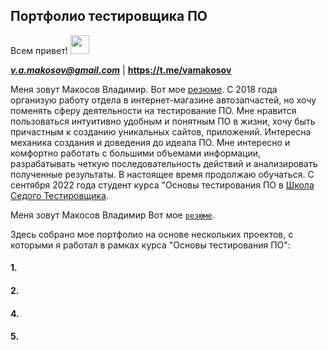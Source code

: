## Портфолио тестировщика ПО 

  Всем привет!
  <img src="https://media.giphy.com/media/hvRJCLFzcasrR4ia7z/giphy.gif" width="30px"/>
</h1>
 

***<v.a.makosov@gmail.com>*** | **<https://t.me/vamakosov>**
 
  

Меня зовут Макосов Владимир. Вот мое [резюме](https://novosibirsk.hh.ru/resume/f5d03206ff0b8314160039ed1f6e726a4b596d). 
 C 2018 года организую работу отдела в интернет-магазине автозапчастей, но хочу поменять сферу деятельности на тестирование ПО.
Мне нравится пользоваться интуитивно удобным и понятным ПО в жизни, хочу быть причастным к созданию уникальных сайтов, приложений. Интересна механика создания и доведения до идеала ПО.
Мне интересно и комфортно работать с большими объемами информации, разрабатывать четкую последовательность действий и анализировать полученные результаты.
В настоящее время продолжаю обучаться.
С сентября 2022 года студент курса "Основы тестирования ПО в [Школа Седого Тестировщика](https://sedtest-school.ru/).

Меня зовут Макосов Владимир Вот мое [```резюме```](https://novosibirsk.hh.ru/resume/f5d03206ff0b8314160039ed1f6e726a4b596d). 



Здесь собрано мое портфолио на основе нескольких проектов, с которыми я работал в рамках курса "Основы тестирования ПО":
 
 #### 1. 
 #### 2.  



   #### 4. 
   []()
   []()

   #### 5. 

 
<!--
**vmakosov/vmakosov** is a ✨ _special_ ✨ repository because its `README.md` (this file) appears on your GitHub profile.

Here are some ideas to get you started:

- 🔭 I’m currently working on ...
- 🌱 I’m currently learning ...
- 👯 I’m looking to collaborate on ...
- 🤔 I’m looking for help with ...
- 💬 Ask me about ...
- 📫 How to reach me: ...
- 😄 Pronouns: ...
- ⚡ Fun fact: ...
